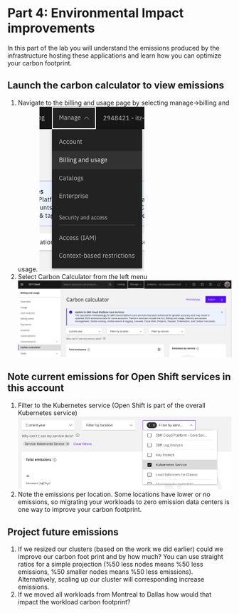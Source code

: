 # Part 4: Environmental Impact improvements

In this part of the lab you will understand the emissions produced by the infrastructure hosting these applications and learn how you can optimize your carbon footprint.

## Launch the carbon calculator to view emissions
1. Navigate to the billing and usage page by selecting manage->billing and usage.
![billing and usage](images/billing-usage.png ':size=400')
1. Select Carbon Calculator from the left menu
![carbon calculator](images/carbon-calc.png ':size=600')

## Note current emissions for Open Shift services in this account
1. Filter to the Kubernetes service (Open Shift is part of the overall Kubernetes service)
![kub filter](images/kub-filter.png ':size=600')
1. Note the emissions per location.  Some locations have lower or no emissions, so migrating your workloads to zero emission data centers is one way to improve your carbon footprint.

## Project future emissions
1. If we resized our clusters (based on the work we did earlier) could we improve our carbon foot print and by how much?  You can use straight ratios for a simple projection (%50 less nodes means %50 less emissions, %50 smaller nodes means %50 less emissions).  Alternatively, scaling up our cluster will corresponding increase emissions.
1. If we moved all workloads from Montreal to Dallas how would that impact the workload carbon footprint?
